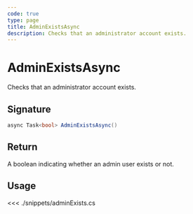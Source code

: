 ```yaml
---
code: true
type: page
title: AdminExistsAsync
description: Checks that an administrator account exists.
---
```


# AdminExistsAsync

Checks that an administrator account exists.

## Signature

```csharp
async Task<bool> AdminExistsAsync()
```

## Return

A boolean indicating whether an admin user exists or not.

## Usage

<<< ./snippets/adminExists.cs
